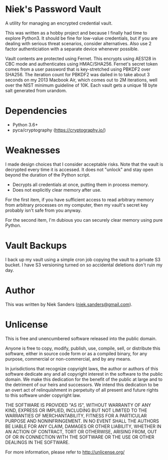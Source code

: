 # Niek's Password Vault
A utility for managing an encrypted credential vault.

This was written as a hobby project and because I finally had time to explore
Python3.  It should be fine for low-value credentials, but if you are dealing
with serious threat scenarios, consider alternatives.  Also use 2 factor
authenticiation with a separate device whenever possible.

Vault contents are protected using Fernet.  This encrypts using AES128 in CBC
mode and authenticates using HMAC/SHA256.  Fernet's secret token comes from a
user password that is key-stretched using PBKDF2 over SHA256.  The iteration
count for PBKDF2 was dailed in to take about 3 seconds on my 2013 Macbook Air,
which comes out to 2M iterations, well over the NIST minimum guideline of 10K.
Each vault gets a unique 18 byte salt generated from urandom.

# Dependencies
* Python 3.6+
* pyca/cryptography (https://cryptography.io/)

# Weaknesses
I made design choices that I consider acceptable risks.  Note that the vault is
decrypted every time it is accessed.  It does not "unlock" and stay open beyond
the duration of the Python script.

* Decrypts all credentials at once, putting them in process memory.
* Does not explicitly clear memory after use.

For the first item, if you have sufficient access to read arbitrary memory from
arbitrary processes on my computer, then my vault's secret key probably isn't
safe from you anyway.

For the second item, I'm dubious you can securely clear memory using pure
Python.

# Vault Backups
I back up my vault using a simple cron job copying the vault to a private S3
bucket.  I have S3 versioning turned on so accidental deletions don't ruin my
day.

# Author
This was written by Niek Sanders (niek.sanders@gmail.com).

# Unlicense
This is free and unencumbered software released into the public domain.

Anyone is free to copy, modify, publish, use, compile, sell, or distribute this
software, either in source code form or as a compiled binary, for any purpose,
commercial or non-commercial, and by any means.

In jurisdictions that recognize copyright laws, the author or authors of this
software dedicate any and all copyright interest in the software to the public
domain. We make this dedication for the benefit of the public at large and to
the detriment of our heirs and successors. We intend this dedication to be an
overt act of relinquishment in perpetuity of all present and future rights to
this software under copyright law.

THE SOFTWARE IS PROVIDED "AS IS", WITHOUT WARRANTY OF ANY KIND, EXPRESS OR
IMPLIED, INCLUDING BUT NOT LIMITED TO THE WARRANTIES OF MERCHANTABILITY, FITNESS
FOR A PARTICULAR PURPOSE AND NONINFRINGEMENT.  IN NO EVENT SHALL THE AUTHORS BE
LIABLE FOR ANY CLAIM, DAMAGES OR OTHER LIABILITY, WHETHER IN AN ACTION OF
CONTRACT, TORT OR OTHERWISE, ARISING FROM, OUT OF OR IN CONNECTION WITH THE
SOFTWARE OR THE USE OR OTHER DEALINGS IN THE SOFTWARE.

For more information, please refer to <http://unlicense.org/>
